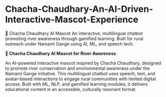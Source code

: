 # Chacha-Chaudhary-An-AI-Driven-Interactive-Mascot-Experience
🤖 Chacha Chaudhary AI Mascot An interactive, multilingual chatbot promoting river awareness through gamified learning. Built for rural outreach under Namami Gange using AI, ML, and speech tech.

**🧠 Chacha Chaudhary AI Mascot for River Awareness**

An AI-powered interactive mascot inspired by Chacha Chaudhary, designed to promote river conservation and environmental awareness under the Namami Gange initiative. This multilingual chatbot uses speech, text, and avatar-based interactions to engage rural communities with limited digital access. Built with ML, NLP, and gamified learning modules, it delivers educational content in an accessible, culturally resonant format.
